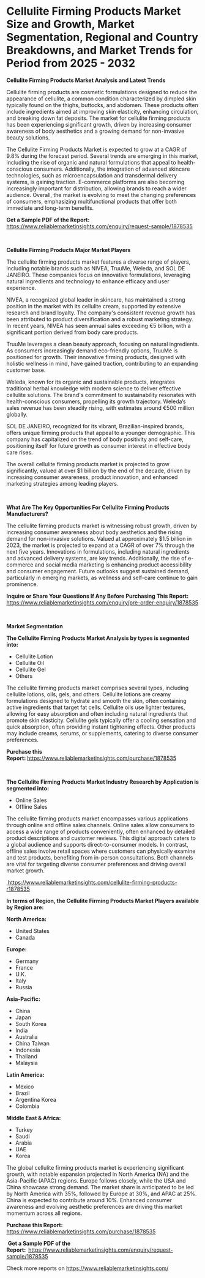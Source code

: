 <p><h1>Cellulite Firming Products Market Size and Growth, Market Segmentation, Regional and Country Breakdowns, and Market Trends for Period from 2025 -  2032</h1></p><p><strong>Cellulite Firming Products Market Analysis and Latest Trends</strong></p>
<p><p>Cellulite firming products are cosmetic formulations designed to reduce the appearance of cellulite, a common condition characterized by dimpled skin typically found on the thighs, buttocks, and abdomen. These products often include ingredients aimed at improving skin elasticity, enhancing circulation, and breaking down fat deposits. The market for cellulite firming products has been experiencing significant growth, driven by increasing consumer awareness of body aesthetics and a growing demand for non-invasive beauty solutions. </p><p>The Cellulite Firming Products Market is expected to grow at a CAGR of 9.8% during the forecast period. Several trends are emerging in this market, including the rise of organic and natural formulations that appeal to health-conscious consumers. Additionally, the integration of advanced skincare technologies, such as microencapsulation and transdermal delivery systems, is gaining traction. E-commerce platforms are also becoming increasingly important for distribution, allowing brands to reach a wider audience. Overall, the market is evolving to meet the changing preferences of consumers, emphasizing multifunctional products that offer both immediate and long-term benefits.</p></p>
<p><strong>Get a Sample PDF of the Report:&nbsp;</strong> <a href="https://www.reliablemarketinsights.com/enquiry/request-sample/1878535?utm_campaign=3583&utm_medium=2&utm_source=Github&utm_content=ia&utm_term=05042025&utm_id=cellulite-firming-products">https://www.reliablemarketinsights.com/enquiry/request-sample/1878535</a></p>
<p>&nbsp;</p>
<p><strong>Cellulite Firming Products Major Market Players</strong></p>
<p><p>The cellulite firming products market features a diverse range of players, including notable brands such as NIVEA, TruuMe, Weleda, and SOL DE JANEIRO. These companies focus on innovative formulations, leveraging natural ingredients and technology to enhance efficacy and user experience.</p><p>NIVEA, a recognized global leader in skincare, has maintained a strong position in the market with its cellulite cream, supported by extensive research and brand loyalty. The company's consistent revenue growth has been attributed to product diversification and a robust marketing strategy. In recent years, NIVEA has seen annual sales exceeding €5 billion, with a significant portion derived from body care products.</p><p>TruuMe leverages a clean beauty approach, focusing on natural ingredients. As consumers increasingly demand eco-friendly options, TruuMe is positioned for growth. Their innovative firming products, designed with holistic wellness in mind, have gained traction, contributing to an expanding customer base.</p><p>Weleda, known for its organic and sustainable products, integrates traditional herbal knowledge with modern science to deliver effective cellulite solutions. The brand's commitment to sustainability resonates with health-conscious consumers, propelling its growth trajectory. Weleda’s sales revenue has been steadily rising, with estimates around €500 million globally.</p><p>SOL DE JANEIRO, recognized for its vibrant, Brazilian-inspired brands, offers unique firming products that appeal to a younger demographic. This company has capitalized on the trend of body positivity and self-care, positioning itself for future growth as consumer interest in effective body care rises.</p><p>The overall cellulite firming products market is projected to grow significantly, valued at over $1 billion by the end of the decade, driven by increasing consumer awareness, product innovation, and enhanced marketing strategies among leading players.</p></p>
<p>&nbsp;</p>
<p><strong>What Are The Key Opportunities For Cellulite Firming Products Manufacturers?</strong></p>
<p><p>The cellulite firming products market is witnessing robust growth, driven by increasing consumer awareness about body aesthetics and the rising demand for non-invasive solutions. Valued at approximately $1.5 billion in 2023, the market is projected to expand at a CAGR of over 7% through the next five years. Innovations in formulations, including natural ingredients and advanced delivery systems, are key trends. Additionally, the rise of e-commerce and social media marketing is enhancing product accessibility and consumer engagement. Future outlooks suggest sustained demand, particularly in emerging markets, as wellness and self-care continue to gain prominence.</p></p>
<p><strong>Inquire or Share Your Questions If Any Before Purchasing This Report:</strong> <a href="https://www.reliablemarketinsights.com/enquiry/pre-order-enquiry/1878535?utm_campaign=3583&utm_medium=2&utm_source=Github&utm_content=ia&utm_term=05042025&utm_id=cellulite-firming-products">https://www.reliablemarketinsights.com/enquiry/pre-order-enquiry/1878535</a></p>
<p>&nbsp;</p>
<p><strong>Market Segmentation</strong></p>
<p><strong>The Cellulite Firming Products Market Analysis by types is segmented into:</strong></p>
<p><ul><li>Cellulite Lotion</li><li>Cellulite Oil</li><li>Cellulite Gel</li><li>Others</li></ul></p>
<p><p>The cellulite firming products market comprises several types, including cellulite lotions, oils, gels, and others. Cellulite lotions are creamy formulations designed to hydrate and smooth the skin, often containing active ingredients that target fat cells. Cellulite oils use lighter textures, allowing for easy absorption and often including natural ingredients that promote skin elasticity. Cellulite gels typically offer a cooling sensation and quick absorption, often providing instant tightening effects. Other products may include creams, serums, or supplements, catering to diverse consumer preferences.</p></p>
<p><strong>Purchase this Report:&nbsp;</strong><a href="https://www.reliablemarketinsights.com/purchase/1878535?utm_campaign=3583&utm_medium=2&utm_source=Github&utm_content=ia&utm_term=05042025&utm_id=cellulite-firming-products">https://www.reliablemarketinsights.com/purchase/1878535</a></p>
<p>&nbsp;</p>
<p><strong>The Cellulite Firming Products Market Industry Research by Application is segmented into:</strong></p>
<p><ul><li>Online Sales</li><li>Offline Sales</li></ul></p>
<p><p>The cellulite firming products market encompasses various applications through online and offline sales channels. Online sales allow consumers to access a wide range of products conveniently, often enhanced by detailed product descriptions and customer reviews. This digital approach caters to a global audience and supports direct-to-consumer models. In contrast, offline sales involve retail spaces where customers can physically examine and test products, benefiting from in-person consultations. Both channels are vital for targeting diverse consumer preferences and driving overall market growth.</p></p>
<p><a href="https://www.reliablemarketinsights.com/cellulite-firming-products-r1878535?utm_campaign=3583&utm_medium=2&utm_source=Github&utm_content=ia&utm_term=05042025&utm_id=cellulite-firming-products">&nbsp;https://www.reliablemarketinsights.com/cellulite-firming-products-r1878535</a></p>
<p><strong>In terms of Region, the Cellulite Firming Products Market Players available by Region are:</strong></p>
<p>
    <p> <strong> North America: </strong>
        <ul>
            <li>United States</li>
            <li>Canada</li>
        </ul>
        </p> 
    <p> <strong> Europe: </strong>
        <ul>
            <li>Germany</li>
            <li>France</li>
            <li>U.K.</li>
            <li>Italy</li>
            <li>Russia</li>
        </ul>
        </p> 
    <p> <strong> Asia-Pacific: </strong>
        <ul>
            <li>China</li>
            <li>Japan</li>
            <li>South Korea</li>
            <li>India</li>
            <li>Australia</li>
            <li>China Taiwan</li>
            <li>Indonesia</li>
            <li>Thailand</li>
            <li>Malaysia</li>
        </ul>
        </p> 
    <p> <strong> Latin America: </strong>
        <ul>
            <li>Mexico</li>
            <li>Brazil</li>
            <li>Argentina Korea</li>
            <li>Colombia</li>
        </ul>
        </p> 
    <p> <strong> Middle East & Africa: </strong>
        <ul>
            <li>Turkey</li>
            <li>Saudi</li>
            <li>Arabia</li>
            <li>UAE</li>
            <li>Korea</li>
        </ul>
    </p>
    </p>
<p><p>The global cellulite firming products market is experiencing significant growth, with notable expansion projected in North America (NA) and the Asia-Pacific (APAC) regions. Europe follows closely, while the USA and China showcase strong demand. The market share is anticipated to be led by North America with 35%, followed by Europe at 30%, and APAC at 25%. China is expected to contribute around 10%. Enhanced consumer awareness and evolving aesthetic preferences are driving this market momentum across all regions.</p></p>
<p><strong>Purchase this Report: </strong><a href="https://www.reliablemarketinsights.com/purchase/1878535?utm_campaign=3583&utm_medium=2&utm_source=Github&utm_content=ia&utm_term=05042025&utm_id=cellulite-firming-products">https://www.reliablemarketinsights.com/purchase/1878535</a></p>
<p>&nbsp;<strong>Get a Sample PDF of the Report:&nbsp;&nbsp;</strong><a href="https://www.reliablemarketinsights.com/enquiry/request-sample/1878535?utm_campaign=3583&utm_medium=2&utm_source=Github&utm_content=ia&utm_term=05042025&utm_id=cellulite-firming-products">https://www.reliablemarketinsights.com/enquiry/request-sample/1878535</a></p>
<p><strong></strong></p>
<p>Check more reports on <a href="https://www.reliablemarketinsights.com/?utm_campaign=3583&utm_medium=2&utm_source=Github&utm_content=ia&utm_term=05042025&utm_id=cellulite-firming-products">https://www.reliablemarketinsights.com/</a></p>
